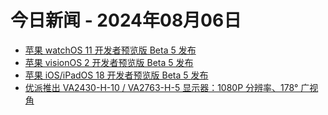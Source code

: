 # 今日新闻 - 2024年08月06日
- [苹果 watchOS 11 开发者预览版 Beta 5 发布](https://www.ithome.com/0/786/428.htm)
- [苹果 visionOS 2 开发者预览版 Beta 5 发布](https://www.ithome.com/0/786/427.htm)
- [苹果 iOS/iPadOS 18 开发者预览版 Beta 5 发布](https://www.ithome.com/0/786/425.htm)
- [优派推出 VA2430-H-10 / VA2763-H-5 显示器：1080P 分辨率、178° 广视角](https://www.ithome.com/0/786/424.htm)
